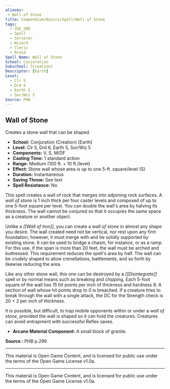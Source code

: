 ```yaml
---
aliases:
 - Wall of Stone
title: Compendium/Basics/Spell/Wall of Stone
tags:  
  - 35E_SRD  
  - Spell  
  - Sorcerer  
  - Wizard  
  - Cleric  
  - Druid  
Spell Name: Wall of Stone
School: Conjuration
Subschool: (Creation)
Descriptor: [Earth]
Level:  
  - Clr 5  
  - Drd 6  
  - Earth 5  
  - Sor/Wiz 5  
Source: PHB
---
```


## Wall of Stone

Creates a stone wall that can be shaped.

- **School:** Conjuration (Creation) [Earth]  
- **Level:** Clr 5, Drd 6, Earth 5, Sor/Wiz 5  
- **Components:** V, S, M/DF  
- **Casting Time:** 1 standard action  
- **Range:** Medium (100 ft. + 10 ft./level)  
- **Effect:** Stone wall whose area is up to one 5-ft. square/level (S)  
- **Duration:** Instantaneous  
- **Saving Throw:** See text  
- **Spell Resistance:** No  

This spell creates a wall of rock that merges into adjoining rock surfaces. A *wall of stone* is 1 inch thick per four caster levels and composed of up to one 5-foot square per level. You can double the wall's area by halving its thickness. The wall cannot be conjured so that it occupies the same space as a creature or another object.

Unlike a *[[Wall of Iron]]*, you can create a *wall of stone* in almost any shape you desire. The wall created need not be vertical, nor rest upon any firm foundation; however, it must merge with and be solidly supported by existing stone. It can be used to bridge a chasm, for instance, or as a ramp. For this use, if the span is more than 20 feet, the wall must be arched and buttressed. This requirement reduces the spell's area by half. The wall can be crudely shaped to allow crenellations, battlements, and so forth by likewise reducing the area.

Like any other stone wall, this one can be destroyed by a *[[Disintegrate]]* spell or by normal means such as breaking and chipping. Each 5-foot square of the wall has 15 hit points per inch of thickness and hardness 8. A section of wall whose hit points drop to 0 is breached. If a creature tries to break through the wall with a single attack, the DC for the Strength check is 20 + 2 per inch of thickness.

It is possible, but difficult, to trap mobile opponents within or under a *wall of stone*, provided the wall is shaped so it can hold the creatures. Creatures can avoid entrapment with successful Reflex saves.

- **Arcane Material Component:** A small block of granite.


**Source :** PHB p.299

---

This material is Open Game Content, and is licensed for public use under  
the terms of the Open Game License v1.0a.

---

This material is Open Game Content, and is licensed for public use under the terms of the Open Game License v1.0a.
